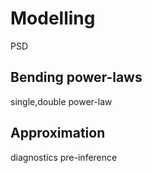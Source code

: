 # Modelling

PSD 

## Bending power-laws

single,double power-law

## Approximation

diagnostics pre-inference